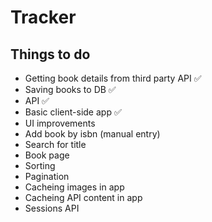 # Tracker

## Things to do
- Getting book details from third party API ✅
- Saving books to DB ✅
- API ✅
- Basic client-side app ✅
- UI improvements
- Add book by isbn (manual entry)
- Search for title
- Book page
- Sorting
- Pagination
- Cacheing images in app
- Cacheing API content in app
- Sessions API
